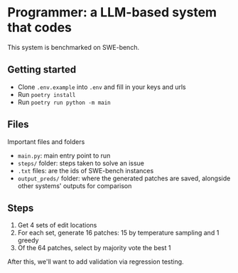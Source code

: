 # Programmer: a LLM-based system that codes

This system is benchmarked on SWE-bench. 

## Getting started

- Clone `.env.example` into `.env` and fill in your keys and urls
- Run `poetry install`
- Run `poetry run python -m main`

## Files

Important files and folders
- `main.py`: main entry point to run
- `steps/` folder: steps taken to solve an issue
- `.txt` files: are the ids of SWE-bench instances
- `output_preds/` folder: where the generated patches are saved, alongside other systems' outputs for comparison

## Steps

1. Get 4 sets of edit locations
2. For each set, generate 16 patches: 15 by temperature sampling and 1 greedy
3. Of the 64 patches, select by majority vote the best 1

After this, we'll want to add validation via regression testing.